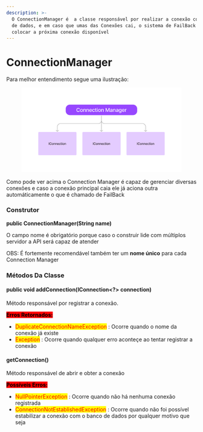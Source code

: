 ```yaml
---
description: >-
  O ConnectionManager é  a classe responsável por realizar a conexão com o banco
  de dados, e em caso que umas das Conexões cai, o sistema de FailBack irá
  colocar a próxima conexão disponível
---
```


# ConnectionManager

Para melhor entendimento segue uma ilustração:

<figure><img src="../../.gitbook/assets/Untitled.png" alt=""><figcaption></figcaption></figure>

Como pode ver acima o Connection Manager é capaz de gerenciar diversas conexões e caso a conexão principal caia ele já aciona outra automáticamente o que é chamado de FailBack

### Construtor

**public ConnectionManager(String name)**

O campo nome é obrigatório porque caso o construir lide com múltiplos servidor a API será capaz de atender

OBS: É fortemente recomendável também ter um **nome único** para cada Connection Manager

### Métodos Da Classe

#### public void addConnection(IConnection\<?> connection)

Método responsável por registrar a conexão.

<mark style="background-color:red;">**Erros Retornados:**</mark>

* <mark style="color:red;">DuplicateConnectionNameException</mark> : Ocorre quando o nome da conexão já existe
* <mark style="color:red;">Exception</mark> : Ocorre quando qualquer erro aconteçe ao tentar registrar a conexão

#### getConnection()

Método responsável de abrir e obter a conexão

<mark style="background-color:red;">**Possíveis Erros:**</mark>

* <mark style="color:red;">NullPointerException</mark> : Ocorre quando não há nenhuma conexão registrada
* <mark style="color:red;">ConnectionNotEstablishedException</mark> : Ocorre quando não foi possível estabilizar a conexão com o banco de dados por qualquer motivo que seja

